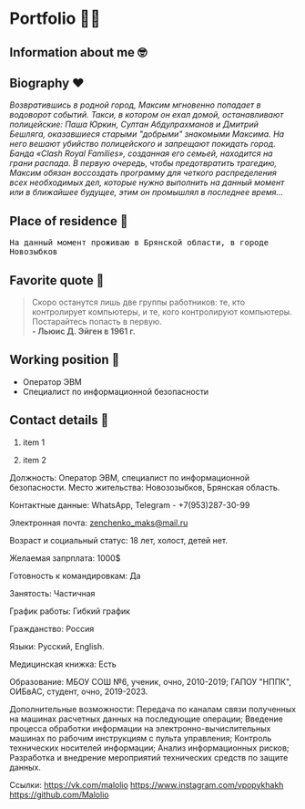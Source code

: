 # Portfolio 👨‍🎓

## Information about me 🤓

## Biography ❤
_Возвратившись в родной город, Максим мгновенно попадает в водоворот событий. Такси, в котором он ехал домой, останавливают полицейские: Паша Юркин, Султан Абдулрахманов и Дмитрий Бешляга, оказавшиеся старыми "добрыми" знакомыми Максима. На него вешают убийство полицейского и запрещают покидать город. Банда «Clash Royal Families», созданная его семьей, находится на грани распада. В первую очередь, чтобы предотвратить трагедию, Максим обязан воссоздать программу для четкого распределения всех необходимых дел, которые нужно выполнить на данный момент или в ближайшее будущее, этим он промышлял в последнее время..._

## Place of residence 🏢
<kbd>На данный момент проживаю в Брянской области, в городе Новозыбков</kbd>

## Favorite quote 🧔
>Скоро останутся лишь две группы работников: те, кто контролирует компьютеры, и те, кого контролируют компьютеры. Постарайтесь попасть в первую.  
  __- Льюис Д. Эйген в 1961 г.__
  
## Working position 👥
* Оператор ЭВМ
* Специалист по информационной безопасности

## Contact details 📱
 1. item 1
 
 3. item 2
 
 
 
 
Должность: Оператор ЭВМ, специалист по информационной безопасности.
Место жительства: Новозозыбков, Брянская область.

Контактные данные: WhatsApp, Telegram - +7(953)287-30-99

Электронная почта: zenchenko_maks@mail.ru

Возраст и социальный статус: 18 лет, холост, детей нет.

Желаемая запрплата: 1000$

Готовность к командировкам: Да

Занятость: Частичная

График работы: Гибкий график

Гражданство: Россия

Языки: Русский, English.

Медицинская книжка: Есть

Образование: МБОУ СОШ №6, ученик, очно, 2010-2019; ГАПОУ "НППК", ОИБвАС, студент, очно, 2019-2023.

Дополнительные возможности: Передача по каналам связи полученных на машинах расчетных данных на последующие операции; Введение процесса обработки информации на электронно-вычислительных машинах по рабочим инструкциям с пульта управления; Контроль технических носителей информации; Анализ информационных рисков; Разработка и внедрение мероприятий технических средств по защите данных.

Ссылки: https://vk.com/malolio
https://www.instagram.com/vpopykhakh
https://github.com/Malolio
